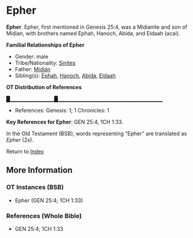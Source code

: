 # Epher
**Epher**. 
Epher, first mentioned in Genesis 25:4, was a Midianite and son of Midian, with brothers named Ephah, Hanoch, Abida, and Eldaah (acai). 




**Familial Relationships of Epher**


* Gender: male
* Tribe/Nationality: [Sinites](../../../groups/md/acai/Sinites.md)
* Father: [Midian](Midian.md)
* Sibling(s): [Ephah](Ephah.md), [Hanoch](Hanoch.md), [Abida](Abida.md), [Eldaah](Eldaah.md)


**OT Distribution of References**

█▁▁▁▁▁▁▁▁▁▁▁█▁▁▁▁▁▁▁▁▁▁▁▁▁▁▁▁▁▁▁▁▁▁▁▁▁▁
* References: Genesis: 1; 1 Chronicles: 1



**Key References for Epher**: 
GEN 25:4, 1CH 1:33. 


In the Old Testament (BSB), words representing “Epher” are translated as 
*Epher* (2x). 




Return to [Index](00-Index.md)

## More Information

### OT Instances (BSB)

* Epher (GEN 25:4; 1CH 1:33)



### References (Whole Bible)

* GEN 25:4; 1CH 1:33



